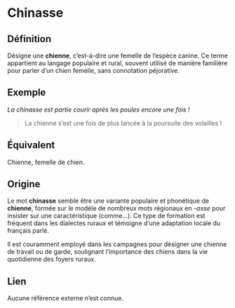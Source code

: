 # Chinasse

## Définition  

Désigne une **chienne**, c’est-à-dire une femelle de l’espèce canine. Ce terme appartient au langage populaire et rural, souvent utilisé de manière familière pour parler d’un chien femelle, sans connotation péjorative.  

## Exemple  

_La chinasse est partie courir après les poules encore une fois !_
> La chienne s’est une fois de plus lancée à la poursuite des volailles !

## Équivalent 

Chienne, femelle de chien.  

## Origine

Le mot **chinasse** semble être une variante populaire et phonétique de **chienne**, formée sur le modèle de nombreux mots régionaux en _-asse_ pour insister sur une caractéristique (comme...). Ce type de formation est fréquent dans les dialectes ruraux et témoigne d’une adaptation locale du français parlé.  

Il est couramment employé dans les campagnes pour désigner une chienne de travail ou de garde, soulignant l’importance des chiens dans la vie quotidienne des foyers ruraux.  

## Lien

Aucune référence externe n’est connue.
